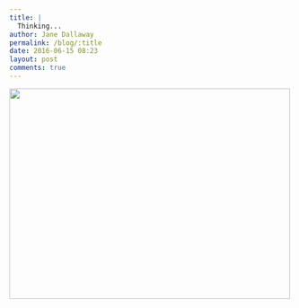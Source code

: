 ```yaml
---
title: |
  Thinking...
author: Jane Dallaway
permalink: /blog/:title
date: 2016-06-15 08:23
layout: post
comments: true
---
```


<div><a href="http://static.skitters.dallaway.com/Jtp_FullSizeRender.jpg"><img src="http://static.skitters.dallaway.com/Jtp_thumb_FullSizeRender.jpg" width="500" height="375"/></a></div>



  

      
